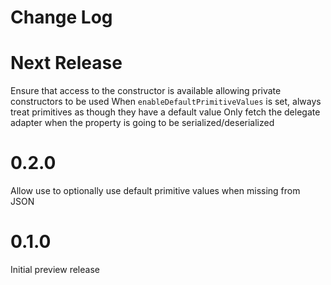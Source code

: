 Change Log
==========

# Next Release
Ensure that access to the constructor is available allowing private constructors to be used
When `enableDefaultPrimitiveValues` is set, always treat primitives as though they have a default value
Only fetch the delegate adapter when the property is going to be serialized/deserialized

# 0.2.0
Allow use to optionally use default primitive values when missing from JSON

# 0.1.0
Initial preview release
